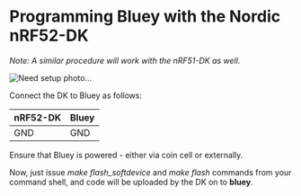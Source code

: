 # Programming Bluey with the Nordic nRF52-DK

*Note: A similar procedure will work with the nRF51-DK as well.*

![Need setup photo...]()

Connect the DK to Bluey as follows:

| nRF52-DK | Bluey |
|-----|----|
| GND | GND|

Ensure that Bluey is powered - either via coin cell or externally.

Now, just issue *make flash_softdevice* and *make flash* commands from your
command shell, and code will be uploaded by the DK on to **bluey**.
